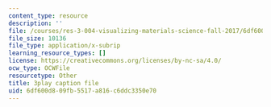 ```yaml
---
content_type: resource
description: ''
file: /courses/res-3-004-visualizing-materials-science-fall-2017/6df600d809fb5517a816c6ddc3350e70_EmeWBxXlzKA.vtt
file_size: 10136
file_type: application/x-subrip
learning_resource_types: []
license: https://creativecommons.org/licenses/by-nc-sa/4.0/
ocw_type: OCWFile
resourcetype: Other
title: 3play caption file
uid: 6df600d8-09fb-5517-a816-c6ddc3350e70
---
```


